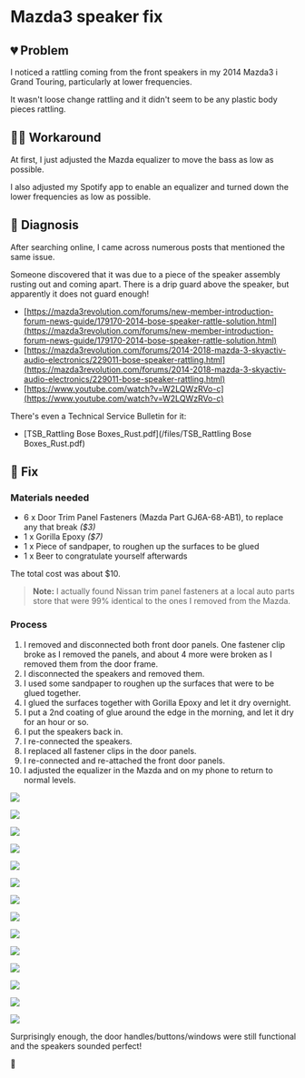 # Mazda3 speaker fix

## :broken_heart: Problem

I noticed a rattling coming from the front speakers in my 2014 Mazda3 i Grand Touring, particularly at lower frequencies.

It wasn't loose change rattling and it didn't seem to be any plastic body pieces rattling.

## :man_shrugging: Workaround

At first, I just adjusted the Mazda equalizer to move the bass as low as possible.

I also adjusted my Spotify app to enable an equalizer and turned down the lower frequencies as low as possible.

## :microscope: Diagnosis

After searching online, I came across numerous posts that mentioned the same issue.

Someone discovered that it was due to a piece of the speaker assembly rusting out and coming apart.
There is a drip guard above the speaker, but apparently it does not guard enough!

- [https://mazda3revolution.com/forums/new-member-introduction-forum-news-guide/179170-2014-bose-speaker-rattle-solution.html](https://mazda3revolution.com/forums/new-member-introduction-forum-news-guide/179170-2014-bose-speaker-rattle-solution.html)
- [https://mazda3revolution.com/forums/2014-2018-mazda-3-skyactiv-audio-electronics/229011-bose-speaker-rattling.html](https://mazda3revolution.com/forums/2014-2018-mazda-3-skyactiv-audio-electronics/229011-bose-speaker-rattling.html)
- [https://www.youtube.com/watch?v=W2LQWzRVo-c](https://www.youtube.com/watch?v=W2LQWzRVo-c)

There's even a Technical Service Bulletin for it:

- [TSB_Rattling Bose Boxes_Rust.pdf](/files/TSB_Rattling Bose Boxes_Rust.pdf)

## :wrench: Fix

### Materials needed

- 6 x Door Trim Panel Fasteners (Mazda Part GJ6A-68-AB1), to replace any that break _($3)_
- 1 x Gorilla Epoxy _($7)_
- 1 x Piece of sandpaper, to roughen up the surfaces to be glued
- 1 x Beer to congratulate yourself afterwards

The total cost was about $10.

> **Note:** I actually found Nissan trim panel fasteners at a local auto parts store that were 99% identical to the ones I removed from the Mazda.

### Process

1. I removed and disconnected both front door panels. One fastener clip broke as I removed the panels, and about 4 more were broken as I removed them from the door frame.
1. I disconnected the speakers and removed them.
1. I used some sandpaper to roughen up the surfaces that were to be glued together.
1. I glued the surfaces together with Gorilla Epoxy and let it dry overnight.
1. I put a 2nd coating of glue around the edge in the morning, and let it dry for an hour or so.
1. I put the speakers back in.
1. I re-connected the speakers.
1. I replaced all fastener clips in the door panels.
1. I re-connected and re-attached the front door panels.
1. I adjusted the equalizer in the Mazda and on my phone to return to normal levels.

![](/images/2018-10-22-mazda3-speaker-fix/IMG_5467.png)

![](/images/2018-10-22-mazda3-speaker-fix/IMG_5468.png)

![](/images/2018-10-22-mazda3-speaker-fix/IMG_5469.png)

![](/images/2018-10-22-mazda3-speaker-fix/IMG_5470.png)

![](/images/2018-10-22-mazda3-speaker-fix/IMG_5471.png)

![](/images/2018-10-22-mazda3-speaker-fix/IMG_5472.png)

![](/images/2018-10-22-mazda3-speaker-fix/IMG_5475.png)

![](/images/2018-10-22-mazda3-speaker-fix/IMG_5479.png)

![](/images/2018-10-22-mazda3-speaker-fix/IMG_5480.png)

![](/images/2018-10-22-mazda3-speaker-fix/IMG_5480.png)

![](/images/2018-10-22-mazda3-speaker-fix/IMG_5481.png)

![](/images/2018-10-22-mazda3-speaker-fix/IMG_5482.png)

![](/images/2018-10-22-mazda3-speaker-fix/IMG_5486.png)

![](/images/2018-10-22-mazda3-speaker-fix/IMG_5487.png)

Surprisingly enough, the door handles/buttons/windows were still functional and the speakers sounded perfect!

:metal:
